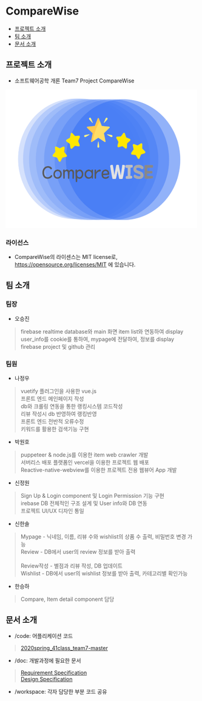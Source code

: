 # CompareWise
 * [프로젝트 소개](#About_Project)
 * [팀 소개](#Members)
 * [문서 소개](#Documents)
 
## <div id = "About_Project">프로젝트 소개</div>
* 소프트웨어공학 개론 Team7 Project CompareWise

<p align="center"><img src="CompareWise_Logo.png" width="561" height="365"></p>

### 라이선스
+ CompareWise의 라이센스는 MIT license로, <https://opensource.org/licenses/MIT> 에 있습니다.<br>

## <div id = "Members">팀 소개</div>
### 팀장
+ 오승진<br>
> firebase realtime database와 main 화면 item list와 연동하여 display<br>
> user_info를 cookie를 통하여, mypage에 전달하여, 정보를 display<br>
> firebase project 및 github 관리<br>

### 팀원
+ 나정우<br>
> vuetify 플러그인을 사용한 vue.js<br>
> 프론트 엔드 메인페이지 작성 <br>
> db와 크롤링 연동을 통한 랭킹시스템 코드작성<br>
> 리뷰 작성시 db 반영하여 랭킹반영<br>
> 프론트 엔드 전반적 오류수정<br>
> 키워드를 활용한 검색기능 구현<br>
+ 박원호<br>
> puppeteer & node.js를 이용한 item web crawler 개발<br>
> 서버리스 배포 플랫폼인 vercel을 이용한 프로젝트 웹 배포<br>
> Reactive-native-webview를 이용한 프로젝트 전용 웹뷰어 App 개발<br>
+ 신정원<br>
> Sign Up & Login component 및 Login Permission 기능 구현<br>
> irebase DB 전체적인 구조 설계 및 User info와 DB 연동<br>
> 프로젝트 UI/UX 디자인 통일<br>
+ 신한솔<br>
> Mypage - 닉네임, 이름, 리뷰 수와 wishlist의 상품 수 출력, 비밀번호 변경 가능<br>
> Review -  DB에서 user의 review 정보를 받아 출력<br><br>
> Review작성 - 별점과 리뷰 작성, DB 업데이트<br>
> Wishlist - DB에서 user의 wishlist 정보를 받아 출력, 카테고리별 확인가능<br>
+ 한승하<br>
> Compare, Item detail component 담당<br>

## <div id = "Documents">문서 소개</div>
+ /code: 어플리케이션 코드
> [2020spring_41class_team7-master](https://github.com/skkuse/2020spring_41class_team7/tree/master/code/2020spring_41class_team7-master)<br>

+ /doc: 개발과정에 필요한 문서
> [Requirement Specification](https://github.com/skkuse/2020spring_41class_team7/blob/master/doc/Comparewise_Requirement%20Specification.pdf)<br>
> [Design Specification](https://github.com/skkuse/2020spring_41class_team7/blob/master/doc/CompareWise_Design_Specification.pdf)<br>

+ /workspace: 각자 담당한 부분 코드 공유

